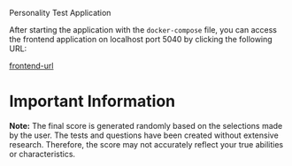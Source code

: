 Personality Test Application


After starting the application with the `docker-compose` file, you can access the frontend application on localhost port 5040 by clicking the following URL:

[frontend-url](http://localhost:5040/)


# Important Information

**Note:** The final score is generated randomly based on the selections made by the user. The tests and questions have been created without extensive research. Therefore, the score may not accurately reflect your true abilities or characteristics.